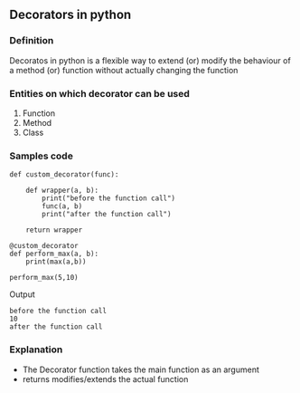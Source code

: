 ## Decorators in python

### Definition 

Decoratos in python is a flexible way to extend (or) modify the behaviour of a method (or) function without actually changing the function


### Entities on which decorator can be used

1. Function 
2. Method
3. Class

### Samples code

```
def custom_decorator(func):

    def wrapper(a, b):
        print("before the function call")
        func(a, b)
        print("after the function call")

    return wrapper

@custom_decorator
def perform_max(a, b):
    print(max(a,b))

perform_max(5,10)
```

Output
```
before the function call
10
after the function call
```
### Explanation

* The Decorator function takes the main function as an argument 
* returns modifies/extends the actual function

